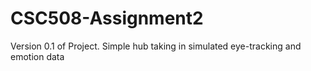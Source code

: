 # CSC508-Assignment2
Version 0.1 of Project. Simple hub taking in simulated eye-tracking and emotion data
